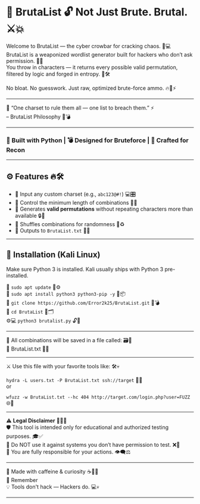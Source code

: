 # 🧠 BrutaList 🔓 Not Just Brute. Brutal. ⚔️💥  
Welcome to BrutaList — the cyber crowbar for cracking chaos. 🦾💻  
BrutaList is a weaponized wordlist generator built for hackers who don’t ask permission. 🚫🔐  
You throw in characters — it returns every possible valid permutation, filtered by logic and forged in entropy. 🧬🛠️

No bloat. No guesswork. Just raw, optimized brute-force ammo. 🔥🔫⚡

---

🧿 “One charset to rule them all — one list to breach them.” ⚡  
– BrutaList Philosophy 🧠💣

---

### 🐍 Built with Python | 💣 Designed for Bruteforce | 🧪 Crafted for Recon

---

## ⚙️ Features 🔥🛠️

- 🔡 Input any custom charset (e.g., `abc123@#!`) 💻🎛️  
- 📏 Control the minimum length of combinations 📐🔢  
- 🔁 Generates **valid permutations** without repeating characters more than available 🔒🔄  
- 🎲 Shuffles combinations for randomness 🎰♻️  
- 📄 Outputs to `BrutaList.txt` 💾🧾

---

## 🧰 Installation (Kali Linux)

Make sure Python 3 is installed. Kali usually ships with Python 3 pre-installed.

🧰 `sudo apt update` 🔄⚙️ <br>
🧰 `sudo apt install python3 python3-pip -y` 🐍📦 <br>
🔽 `git clone https://github.com/Error2k25/BrutaList.git` 🧬💣 <br>
📂 `cd BrutaList` 🚪🗂️ <br>
⚙️💻 `python3 brutalist.py` 🔓🎯 <br>

---

💾 All combinations will be saved in a file called: 🗃️🧠 <br>
📝 BrutaList.txt 📂📄

---

⚔️ Use this file with your favorite tools like: 🛠️💀

`hydra -L users.txt -P BrutaList.txt ssh://target` 🐉🔐  <br>
or

`wfuzz -w BrutaList.txt --hc 404 http://target.com/login.php?user=FUZZ` 🌐🎯  <br>

---

⚠️ **Legal Disclaimer** 🕵️‍♂️🔐  
🛡️ This tool is intended only for educational and authorized testing purposes. 🎓✅  
🚫 Do NOT use it against systems you don’t have permission to test. ❌🛑  
🧷 You are fully responsible for your actions. 👁️‍🗨️⚖️

---

🧠 Made with caffeine & curiosity ☕👨‍💻  
🔑 Remember  
💡 Tools don't hack — Hackers do. 💻💀

---